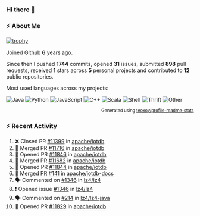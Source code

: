 ### Hi there 👋

### :zap: About Me

[![trophy](https://github-profile-trophy.vercel.app/?username=HTHou&theme=onedark)](https://github.com/ryo-ma/github-profile-trophy)
   
Joined Github **6** years ago.

Since then I pushed **1744** commits, opened **31** issues, submitted **898** pull requests, received **1** stars across **5** personal projects and contributed to **12** public repositories.

Most used languages across my projects:

![Java](https://img.shields.io/static/v1?style=flat-square&label=%E2%A0%80&color=555&labelColor=%23b07219&message=Java%EF%B8%B195.4%25)
![Python](https://img.shields.io/static/v1?style=flat-square&label=%E2%A0%80&color=555&labelColor=%233572A5&message=Python%EF%B8%B11.2%25)
![JavaScript](https://img.shields.io/static/v1?style=flat-square&label=%E2%A0%80&color=555&labelColor=%23f1e05a&message=JavaScript%EF%B8%B10.7%25)
![C++](https://img.shields.io/static/v1?style=flat-square&label=%E2%A0%80&color=555&labelColor=%23f34b7d&message=C%2B%2B%EF%B8%B10.5%25)
![Scala](https://img.shields.io/static/v1?style=flat-square&label=%E2%A0%80&color=555&labelColor=%23c22d40&message=Scala%EF%B8%B10.4%25)
![Shell](https://img.shields.io/static/v1?style=flat-square&label=%E2%A0%80&color=555&labelColor=%2389e051&message=Shell%EF%B8%B10.3%25)
![Thrift](https://img.shields.io/static/v1?style=flat-square&label=%E2%A0%80&color=555&labelColor=%23D12127&message=Thrift%EF%B8%B10.3%25)
![Other](https://img.shields.io/static/v1?style=flat-square&label=%E2%A0%80&color=555&labelColor=%23ededed&message=Other%EF%B8%B10.8%25)

<p align="right"><sub>Generated using <a href="https://github.com/marketplace/actions/profile-readme-stats">teoxoy/profile-readme-stats</a></sub></p>


<!--![](https://github.com/HTHou/HTHou/blob/output/github-contribution-grid-snake.svg)-->

<!--![Haonan Hou's github stats](https://github-readme-stats.vercel.app/api?username=HTHou&count_private=true&show_icons=true&theme=onedark)-->

<!--![Haonan Hou's wakatime stats](https://github-readme-stats.vercel.app/api/wakatime?username=HTHou&layout=compact&theme=onedark)-->

<!--![Top Langs](https://github-readme-stats.vercel.app/api/top-langs/?username=HTHou&theme=onedark&layout=compact)-->

### :zap: Recent Activity
<!--START_SECTION:activity-->
1. ❌ Closed PR [#11399](https://github.com/apache/iotdb/pull/11399) in [apache/iotdb](https://github.com/apache/iotdb)
2. 🎉 Merged PR [#11716](https://github.com/apache/iotdb/pull/11716) in [apache/iotdb](https://github.com/apache/iotdb)
3. 💪 Opened PR [#11846](https://github.com/apache/iotdb/pull/11846) in [apache/iotdb](https://github.com/apache/iotdb)
4. 🎉 Merged PR [#11682](https://github.com/apache/iotdb/pull/11682) in [apache/iotdb](https://github.com/apache/iotdb)
5. 💪 Opened PR [#11844](https://github.com/apache/iotdb/pull/11844) in [apache/iotdb](https://github.com/apache/iotdb)
6. 🎉 Merged PR [#141](https://github.com/apache/iotdb-docs/pull/141) in [apache/iotdb-docs](https://github.com/apache/iotdb-docs)
7. 🗣 Commented on [#1346](https://github.com/lz4/lz4/issues/1346#issuecomment-1874842408) in [lz4/lz4](https://github.com/lz4/lz4)
8. ❗ Opened issue [#1346](https://github.com/lz4/lz4/issues/1346) in [lz4/lz4](https://github.com/lz4/lz4)
9. 🗣 Commented on [#214](https://github.com/lz4/lz4-java/issues/214#issuecomment-1874818033) in [lz4/lz4-java](https://github.com/lz4/lz4-java)
10. 💪 Opened PR [#11829](https://github.com/apache/iotdb/pull/11829) in [apache/iotdb](https://github.com/apache/iotdb)
<!--END_SECTION:activity-->

<!--
**HTHou/HTHou** is a ✨ _special_ ✨ repository because its `README.md` (this file) appears on your GitHub profile.

Here are some ideas to get you started:

- 🔭 I’m currently working on ...
- 🌱 I’m currently learning ...
- 👯 I’m looking to collaborate on ...
- 🤔 I’m looking for help with ...
- 💬 Ask me about ...
- 📫 How to reach me: ...
- 😄 Pronouns: ...
- ⚡ Fun fact: ...
-->
